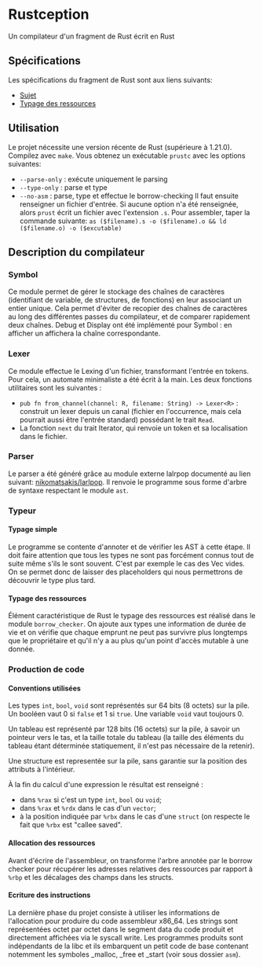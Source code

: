 # Rustception
Un compilateur d'un fragment de Rust écrit en Rust

## Spécifications
Les spécifications du fragment de Rust sont aux liens suivants:
* [Sujet](https://www.lri.fr/~filliatr/ens/compil/projet/sujet-v2.pdf)
* [Typage des ressources](https://www.lri.fr/~filliatr/ens/compil/projet/bc-v1.pdf)

## Utilisation
Le projet nécessite une version récente de Rust (supérieure à 1.21.0).
Compilez avec `make`. Vous obtenez un exécutable `prustc` avec les options
suivantes:
* `--parse-only` : exécute uniquement le parsing
* `--type-only` : parse et type
* `--no-asm` : parse, type et effectue le borrow-checking
Il faut ensuite renseigner un fichier d'entrée. Si aucune option n'a été
renseignée, alors `prust` écrit un fichier avec l'extension `.s`.
Pour assembler, taper la commande suivante:
`as ($filename).s -o ($filename).o && ld ($filename.o) -o ($excutable)`

## Description du compilateur

### Symbol
Ce module permet de gérer le stockage des chaînes de caractères (identifiant
de variable, de structures, de fonctions) en leur associant un entier unique.
Cela permet d'éviter de recopier des chaînes de caractères au long des
différentes passes du compilateur, et de comparer rapidement deux chaînes.
Debug et Display ont été implémenté pour Symbol : en afficher un affichera la
chaîne correspondante.

### Lexer
Ce module effectue le Lexing d'un fichier, transformant l'entrée en tokens. Pour
cela, un automate minimaliste a été écrit à la main. Les deux fonctions
utilitaires sont les suivantes :
* `pub fn from_channel(channel: R, filename: String) -> Lexer<R>` : construit un
lexer depuis un canal (fichier en l'occurrence, mais cela pourrait aussi être
l'entrée standard) possédant le trait `Read`.
* La fonction `next` du trait Iterator, qui renvoie un token et sa localisation
dans le fichier.

### Parser
Le parser a été généré grâce au module externe lalrpop documenté au lien
suivant: [nikomatsakis/larlpop](https://github.com/nikomatsakis/lalrpop). Il
renvoie le programme sous forme d'arbre de syntaxe respectant le module `ast`.

### Typeur
#### Typage simple
Le programme se contente d'annoter et de vérifier les AST à cette étape.
Il doit faire attention que tous les types ne sont pas forcément connus tout
de suite même s'ils le sont souvent. C'est par exemple le cas des Vec vides.
On se permet donc de laisser des placeholders qui nous permettrons de découvrir
le type plus tard.

#### Typage des ressources
Élément caractéristique de Rust le typage des ressources est réalisé dans le
module `borrow_checker`. On ajoute aux types une information de durée de vie et
on vérifie que chaque emprunt ne peut pas survivre plus longtemps que le
propriétaire et qu'il n'y a au plus qu'un point d'accès mutable à une donnée.

### Production de code
#### Conventions utilisées
Les types `int`, `bool`, `void` sont représentés sur 64 bits (8 octets) sur la
pile. Un booléen vaut 0 si `false` et 1 si `true`. Une variable `void` vaut
toujours 0.

Un tableau est représenté par 128 bits (16 octets) sur la pile, à savoir un
pointeur vers le tas, et la taille totale du tableau (la taille des éléments du
tableau étant déterminée statiquement, il n'est pas nécessaire de la retenir).

Une structure est representée sur la pile, sans garantie sur la position des
attributs à l'intérieur.

À la fin du calcul d'une expression le résultat est renseigné :
* dans `%rax` si c'est un type `int`, `bool` ou `void`;
* dans `%rax` et `%rdx` dans le cas d'un `vector`;
* à la position indiquée par `%rbx` dans le cas d'une `struct` (on respecte
le fait que `%rbx` est "callee saved".

#### Allocation des ressources
Avant d'écrire de l'assembleur, on transforme l'arbre annotée par le borrow
checker pour récupérer les adresses relatives des ressources par rapport à
`%rbp` et les décalages des champs dans les structs.

#### Ecriture des instructions
La dernière phase du projet consiste à utiliser les informations de l'allocation
pour produire du code assembleur x86_64.
Les strings sont représentées octet par octet dans le segment data du code
produit et directement affichées via le syscall write.
Les programmes produits sont indépendants de la libc et ils embarquent un
petit code de base contenant notemment les symboles _malloc, _free et _start
(voir sous dossier `asm`).

